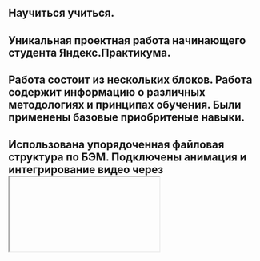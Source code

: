 Научиться учиться.
--------------------
Уникальная проектная работа начинающего студента Яндекс.Практикума.
-------------------
Работа состоит из нескольких блоков. Работа содержит информацию о различных методологиях и принципах обучения. Были применены базовые приобритеные навыки. 
-------------------
Использована упорядоченная файловая структура по БЭМ. Подключены анимация и интегрирование видео через <iframe>
--------------------
Планы на усовершенствования проекта состоят в подключении большего количества анимация, создание дополнительных страниц сайта по мимо основной. Добавление нескольких разсличных стилей к блокам и элементам.